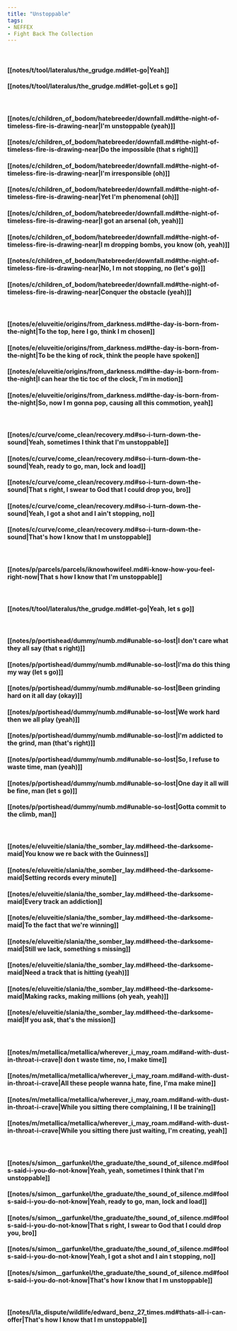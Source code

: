 ```yaml
---
title: "Unstoppable"
tags:
- NEFFEX
- Fight Back The Collection
---
```

&nbsp;
#### [[notes/t/tool/lateralus/the_grudge.md#let-go|Yeah]]
#### [[notes/t/tool/lateralus/the_grudge.md#let-go|Let s go]]
&nbsp;
#### [[notes/c/children_of_bodom/hatebreeder/downfall.md#the-night-of-timeless-fire-is-drawing-near|I'm unstoppable (yeah)]]
#### [[notes/c/children_of_bodom/hatebreeder/downfall.md#the-night-of-timeless-fire-is-drawing-near|Do the impossible (that s right)]]
#### [[notes/c/children_of_bodom/hatebreeder/downfall.md#the-night-of-timeless-fire-is-drawing-near|I'm irresponsible (oh)]]
#### [[notes/c/children_of_bodom/hatebreeder/downfall.md#the-night-of-timeless-fire-is-drawing-near|Yet I'm phenomenal (oh)]]
#### [[notes/c/children_of_bodom/hatebreeder/downfall.md#the-night-of-timeless-fire-is-drawing-near|I got an arsenal (oh, yeah)]]
#### [[notes/c/children_of_bodom/hatebreeder/downfall.md#the-night-of-timeless-fire-is-drawing-near|I m dropping bombs, you know (oh, yeah)]]
#### [[notes/c/children_of_bodom/hatebreeder/downfall.md#the-night-of-timeless-fire-is-drawing-near|No, I m not stopping, no (let's go)]]
#### [[notes/c/children_of_bodom/hatebreeder/downfall.md#the-night-of-timeless-fire-is-drawing-near|Conquer the obstacle (yeah)]]
&nbsp;
#### [[notes/e/eluveitie/origins/from_darkness.md#the-day-is-born-from-the-night|To the top, here I go, think I m chosen]]
#### [[notes/e/eluveitie/origins/from_darkness.md#the-day-is-born-from-the-night|To be the king of rock, think the people have spoken]]
#### [[notes/e/eluveitie/origins/from_darkness.md#the-day-is-born-from-the-night|I can hear the tic toc of the clock, I'm in motion]]
#### [[notes/e/eluveitie/origins/from_darkness.md#the-day-is-born-from-the-night|So, now I m gonna pop, causing all this commotion, yeah]]
&nbsp;
#### [[notes/c/curve/come_clean/recovery.md#so-i-turn-down-the-sound|Yeah, sometimes I think that I'm unstoppable]]
#### [[notes/c/curve/come_clean/recovery.md#so-i-turn-down-the-sound|Yeah, ready to go, man, lock and load]]
#### [[notes/c/curve/come_clean/recovery.md#so-i-turn-down-the-sound|That s right, I swear to God that I could drop you, bro]]
#### [[notes/c/curve/come_clean/recovery.md#so-i-turn-down-the-sound|Yeah, I got a shot and I ain't stopping, no]]
#### [[notes/c/curve/come_clean/recovery.md#so-i-turn-down-the-sound|That's how I know that I m unstoppable]]
&nbsp;
#### [[notes/p/parcels/parcels/iknowhowifeel.md#i-know-how-you-feel-right-now|That s how I know that I'm unstoppable]]
&nbsp;
#### [[notes/t/tool/lateralus/the_grudge.md#let-go|Yeah, let s go]]
&nbsp;
#### [[notes/p/portishead/dummy/numb.md#unable-so-lost|I don't care what they all say (that s right)]]
#### [[notes/p/portishead/dummy/numb.md#unable-so-lost|I'ma do this thing my way (let s go)]]
#### [[notes/p/portishead/dummy/numb.md#unable-so-lost|Been grinding hard on it all day (okay)]]
#### [[notes/p/portishead/dummy/numb.md#unable-so-lost|We work hard then we all play (yeah)]]
#### [[notes/p/portishead/dummy/numb.md#unable-so-lost|I'm addicted to the grind, man (that's right)]]
#### [[notes/p/portishead/dummy/numb.md#unable-so-lost|So, I refuse to waste time, man (yeah)]]
#### [[notes/p/portishead/dummy/numb.md#unable-so-lost|One day it all will be fine, man (let s go)]]
#### [[notes/p/portishead/dummy/numb.md#unable-so-lost|Gotta commit to the climb, man]]
&nbsp;
#### [[notes/e/eluveitie/slania/the_somber_lay.md#heed-the-darksome-maid|You know we re back with the Guinness]]
#### [[notes/e/eluveitie/slania/the_somber_lay.md#heed-the-darksome-maid|Setting records every minute]]
#### [[notes/e/eluveitie/slania/the_somber_lay.md#heed-the-darksome-maid|Every track an addiction]]
#### [[notes/e/eluveitie/slania/the_somber_lay.md#heed-the-darksome-maid|To the fact that we're winning]]
#### [[notes/e/eluveitie/slania/the_somber_lay.md#heed-the-darksome-maid|Still we lack, something s missing]]
#### [[notes/e/eluveitie/slania/the_somber_lay.md#heed-the-darksome-maid|Need a track that is hitting (yeah)]]
#### [[notes/e/eluveitie/slania/the_somber_lay.md#heed-the-darksome-maid|Making racks, making millions (oh yeah, yeah)]]
#### [[notes/e/eluveitie/slania/the_somber_lay.md#heed-the-darksome-maid|If you ask, that's the mission]]
&nbsp;
#### [[notes/m/metallica/metallica/wherever_i_may_roam.md#and-with-dust-in-throat-i-crave|I don t waste time, no, I make time]]
#### [[notes/m/metallica/metallica/wherever_i_may_roam.md#and-with-dust-in-throat-i-crave|All these people wanna hate, fine, I'ma make mine]]
#### [[notes/m/metallica/metallica/wherever_i_may_roam.md#and-with-dust-in-throat-i-crave|While you sitting there complaining, I ll be training]]
#### [[notes/m/metallica/metallica/wherever_i_may_roam.md#and-with-dust-in-throat-i-crave|While you sitting there just waiting, I'm creating, yeah]]
&nbsp;
#### [[notes/s/simon__garfunkel/the_graduate/the_sound_of_silence.md#fools-said-i-you-do-not-know|Yeah, yeah, sometimes I think that I'm unstoppable]]
#### [[notes/s/simon__garfunkel/the_graduate/the_sound_of_silence.md#fools-said-i-you-do-not-know|Yeah, ready to go, man, lock and load]]
#### [[notes/s/simon__garfunkel/the_graduate/the_sound_of_silence.md#fools-said-i-you-do-not-know|That s right, I swear to God that I could drop you, bro]]
#### [[notes/s/simon__garfunkel/the_graduate/the_sound_of_silence.md#fools-said-i-you-do-not-know|Yeah, I got a shot and I ain t stopping, no]]
#### [[notes/s/simon__garfunkel/the_graduate/the_sound_of_silence.md#fools-said-i-you-do-not-know|That's how I know that I m unstoppable]]
&nbsp;
#### [[notes/l/la_dispute/wildlife/edward_benz_27_times.md#thats-all-i-can-offer|That's how I know that I m unstoppable]]
